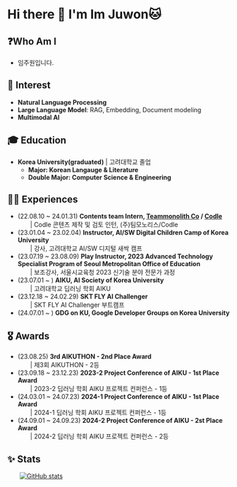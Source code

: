 

<!--
**juooni/juooni** is a ✨ _special_ ✨ repository because its `README.md` (this file) appears on your GitHub profile.

Here are some ideas to get you started:

- 🔭 I’m currently working on ...
- 🌱 I’m currently learning ...
- 👯 I’m looking to collaborate on ...
- 🤔 I’m looking for help with ...
- 💬 Ask me about ...
- 📫 How to reach me: ...
- 😄 Pronouns: ...
- ⚡ Fun fact: ...
-->


# Hi there 👋 I'm Im Juwon🐱

## ❓Who Am I
- 임주원입니다. 

## 🥰 Interest
- **Natural Language Processing**
- **Large Language Model**: RAG, Embedding, Document modeling
- **Multimodal AI**

## 🎓 Education
- **Korea University(graduated)** | 고려대학교 졸업
  - **Major: Korean Langauge & Literature** 
  - **Double Major: Computer Science & Engineering** 


## 🏃‍♂️ Experiences
- (22.08.10 ~ 24.01.31) **Contents team Intern, [Teammonolith Co](https://about.codle.io/ko/team-monolith) / [Codle](https://about.codle.io/)** <br>&emsp;&emsp;| Codle 콘텐츠 제작 및 검토 인턴, (주)팀모노리스/Codle
- (23.01.04 ~ 23.02.04) **Instructor, AI/SW Digital Children Camp of Korea University** <br>&emsp;&emsp;| 강사, 고려대학교 AI/SW 디지털 새싹 캠프
- (23.07.19 ~ 23.08.09) **Play Instructor, 2023 Advanced Technology Specialist Program of Seoul Metropolitan Office of Education** <br>&emsp;&emsp;| 보조강사, 서울시교육청 2023 신기술 분야 전문가 과정
- (23.07.01 ~ ) **AIKU, AI Society of Korea University** <br>&emsp;&emsp;| 고려대학교 딥러닝 학회 AIKU
- (23.12.18 ~ 24.02.29) **SKT FLY AI Challenger** <br>&emsp;&emsp;| SKT FLY AI Challenger 부트캠프
- (24.07.01 ~ ) **GDG on KU, Google Developer Groups on Korea University**


## 🎖 Awards
- (23.08.25) **3rd AIKUTHON - 2nd Place Award** <br>&emsp;&emsp;| 제3회 AIKUTHON - 2등
- (23.09.18 ~ 23.12.23) **2023-2 Project Conference of AIKU - 1st Place Award** <br>&emsp;&emsp;| 2023-2 딥러닝 학회 AIKU 프로젝트 컨퍼런스 - 1등
- (24.03.01 ~ 24.07.23) **2024-1 Project Conference of AIKU - 1st Place Award** <br>&emsp;&emsp;| 2024-1 딥러닝 학회 AIKU 프로젝트 컨퍼런스 - 1등
- (24.09.01 ~ 24.09.23) **2024-2 Project Conference of AIKU - 2st Place Award** <br>&emsp;&emsp;| 2024-2 딥러닝 학회 AIKU 프로젝트 컨퍼런스 - 2등
<!--
## 🛠️ Skills
- Language <br>
  ![Python](https://img.shields.io/badge/python-3670A0?style=for-the-badge&logo=python&logoColor=ffdd54)
  ![C](https://img.shields.io/badge/c-%2300599C.svg?style=for-the-badge&logo=c&logoColor=white)
  ![C++](https://img.shields.io/badge/C%2B%2B-00599C?style=for-the-badge&logo=c%2B%2B&logoColor=white)

- Artifitial Learning <br>
  ![PyTorch](https://img.shields.io/badge/PyTorch-%23EE4C2C.svg?style=for-the-badge&logo=PyTorch&logoColor=white)
  ![Pandas](https://img.shields.io/badge/pandas-%23150458.svg?style=for-the-badge&logo=pandas&logoColor=white)
  ![Numpy](https://img.shields.io/badge/Numpy-777BB4?style=for-the-badge&logo=numpy&logoColor=white)

- OS <br>
  ![Windows 11](https://img.shields.io/badge/Windows_11-0078d4?style=for-the-badge&logo=windows-11&logoColor=white)
  ![Linux](https://img.shields.io/badge/Linux-FCC624?style=for-the-badge&logo=linux&logoColor=black)

- ETC <br>
  ![MySQL](https://img.shields.io/badge/MySQL-005C84?style=for-the-badge&logo=mysql&logoColor=white)
  ![PHP](https://img.shields.io/badge/PHP-777BB4?style=for-the-badge&logo=php&logoColor=white)

  
## 📫 Contacts
&emsp;&emsp;[![Gmail](https://img.shields.io/badge/Gmail-D14836?style=for-the-badge&logo=gmail&logoColor=white)](juwon5989@gmial.com)
-->
## ✨ Stats
<!--&emsp;&emsp;[![Solved.ac Profile](http://mazassumnida.wtf/api/v2/generate_badge?boj=koko1346)](https://solved.ac/koko1346/)<br>-->
&emsp;&emsp;[![GitHub stats](https://github-readme-stats.vercel.app/api?username=juooni)](https://github.com/juooni/github-readme-stats)
